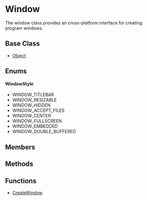 # Window
The window class provides an cross-platform interface for creating program windows.

## Base Class
- [Object](API_Object)

## Enums ##

#### WindowStyle ####
- WINDOW_TITLEBAR
- WINDOW_RESIZABLE
- WINDOW_HIDDEN
- WINDOW_ACCEPT_FILES
- WINDOW_CENTER
- WINDOW_FULLSCREEN
- WINDOW_EMBEDDED
- WINDOW_DOUBLE_BUFFERED

## Members

## Methods

## Functions
- [CreateWindow](CPP_CreateWindow)
